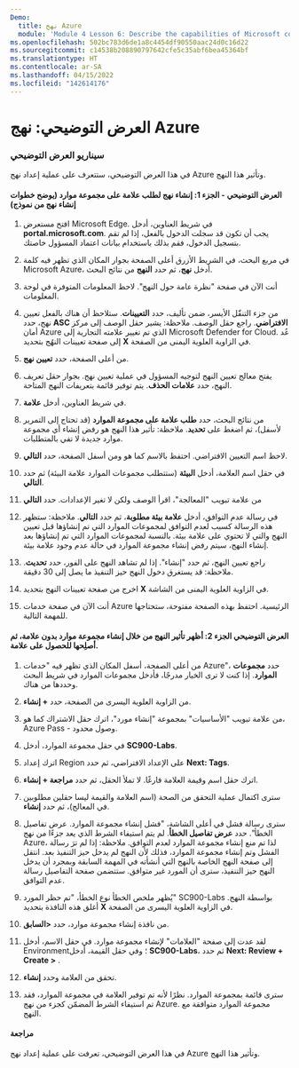 ```yaml
---
Demo:
  title: نهج Azure
  module: 'Module 4 Lesson 6: Describe the capabilities of Microsoft compliance solutions: Describe Azure Policy'
ms.openlocfilehash: 502bc783d6de1a8c4454df90550aac24d0c16d22
ms.sourcegitcommit: c14538b208890797642cfe5c35abf6bea45364bf
ms.translationtype: HT
ms.contentlocale: ar-SA
ms.lasthandoff: 04/15/2022
ms.locfileid: "142614176"
---
```

# <a name="demo-azure-policy"></a>العرض التوضيحي: نهج Azure

### <a name="demo-scenario"></a>سيناريو العرض التوضيحي
في هذا العرض التوضيحي، ستتعرف على عملية إعداد نهج Azure وتأثير هذا النهج.

#### <a name="demo-part-1-create-a-policy-to-require-a-tag-on-a-resource-group-shows-steps-to-create-a-policy-from-a-template"></a>العرض التوضيحي - الجزء 1: إنشاء نهج لطلب علامة على مجموعة موارد (يوضح خطوات إنشاء نهج من نموذج)

1. افتح مستعرض Microsoft Edge. في شريط العناوين، أدخل **portal.microsoft.com**.  يجب أن تكون قد سجلت الدخول بالفعل، إذا لم تقم بتسجيل الدخول، فقم بذلك باستخدام بيانات اعتماد المسؤول خاصتك.

1. في مربع البحث، في الشريط الأزرق أعلى الصفحة بجوار المكان الذي تظهر فيه كلمة Microsoft Azure، أدخل **نهج**، ثم حدد **النهج** من نتائج البحث.

1. أنت الآن في صفحة "نظرة عامة حول النهج". لاحظ المعلومات المتوفرة في لوحة المعلومات.

1. من جزء التنقّل الأيسر، ضمن تأليف، حدد **التعيينات**.  ستلاحظ أن هناك بالفعل تعيين نهج، حدد **ASC الافتراضي**.  راجع حقل الوصف. ملاحظة: يشير حقل الوصف إلى مركز أمان Azure الذي تم تغيير علامته التجارية إلى Microsoft Defender for Cloud.  عُد إلى صفحة تعيينات النهُج بتحديد **X** في الزاوية العلوية اليمنى من الصفحة.

1. من أعلى الصفحة، حدد **تعيين نهج**.

1. يفتح معالج تعيين النهج لتوجيه المسؤول في عملية تعيين نهج.  بجوار حقل تعريف النهج، حدد **علامات الحذف**.  يتم توفير قائمة بتعريفات النهج المتاحة.  

1. في شريط العناوين، أدخل **علامة**.

1. من نتائج البحث، حدد **طلب علامة على مجموعة الموارد** (قد تحتاج إلى التمرير لأسفل)، ثم اضغط على **تحديد**.  ملاحظة: تأثير هذا النهج هو رفض إنشاء أي مجموعة موارد جديدة لا تفي بالمتطلبات.  

1. لاحظ اسم التعيين الافتراضي.  احتفظ بالاسم كما هو ومن أسفل الصفحة، حدد **التالي**.

1. في حقل اسم العلامة، أدخل **البيئة** (ستتطلب مجموعات الموارد علامة البيئة) ثم حدد **التالي**.  

1. من علامة تبويب "المعالجة"، اقرأ الوصف ولكن لا تغير الإعدادات. حدد **التالي**

1. في رسالة عدم التوافق، أدخل **علامة بيئة مطلوبة**، ثم حدد **التالي**. ملاحظة: ستظهر هذه الرسالة كسبب لعدم التوافق لمجموعات الموارد التي تم إنشاؤها قبل تعيين النهج والتي لا تحتوي على علامة بيئة.  بالنسبة لمجموعات الموارد التي تم إنشاؤها بعد إنشاء النهج، سيتم رفض إنشاء مجموعة الموارد في حالة عدم وجود علامة بيئة.

1. راجع تعيين النهج، ثم حدد "إنشاء".  إذا لم تشاهد النهج على الفور، حدد **تحديث**. ملاحظة: قد يستغرق دخول النهج حيز التنفيذ ما يصل إلى 30 دقيقة.

1. اخرج من صفحة تعيينات النهج بتحديد **X** في الزاوية العلوية اليمنى من الشاشة.

1. أنت الآن في صفحة خدمات Azure الرئيسية.  احتفظ بهذه الصفحة مفتوحة، ستحتاجها للمهمة التالية.

#### <a name="demo-part-2--show-the-impact-of-the-policy-by-creating-a-resource-group-without-a-tag-then-fix-it-to-have-a-tag"></a>العرض التوضيحي الجزء 2:  أظهر تأثير النهج من خلال إنشاء مجموعة موارد بدون علامة، ثم أصلِحها للحصول على علامة.

1. من أعلى الصفحة، أسفل المكان الذي تظهر فيه "خدمات Azure"، حدد **مجموعات الموارد**. إذا كنت لا ترى الخيار مدرجًا، فأدخل مجموعات الموارد في شريط البحث وحددها من هناك.

1. من الزاوية العلوية اليسرى من الصفحة، حدد **+ إنشاء**.

1. من علامة تبويب "الأساسيات" بمجموعة "إنشاء مورد"، اترك حقل الاشتراك كما هو، Azure Pass - وصول محدود.

1. في حقل مجموعة الموارد، أدخل **SC900-Labs**.

1. اترك إعداد Region على الإعداد الافتراضي، ثم حدد **Next: Tags**.

1. اترك حقل اسم وقيمة العلامة فارغًا.  لا تملأ الحقل، ثم حدد **مراجعة + إنشاء**.

1. سترى اكتمال عملية التحقق من الصحة (اسم العلامة والقيمة ليسا حقلين مطلوبين في المعالج)، ثم حدد **إنشاء**.

1. سترى رسالة فشل في أعلى الشاشة، "فشل إنشاء مجموعة الموارد. عرض تفاصيل الخطأ".  حدد **عرض تفاصيل الخطأ**. لم يتم استيفاء الشرط الذي يعد جزءًا من نهج Azure، لذا تم منع إنشاء مجموعة الموارد لعدم التوافق. ملاحظة: إذا لم ترَ رسالة الفشل وتم إنشاء مجموعة الموارد، فذلك لأن النهج لم يدخل حيز التنفيذ بعد.  انتقل إلى صفحة النهج الخاصة بالنهج التي أنشأته في المهمة السابقة وبمجرد أن يدخل النهج حيز التنفيذ، سترى أن المورد غير متوافق.  ستتضمن صفحة التفاصيل رسالة عدم التوافق.

1. يُظهر ملخص الخطأ نوع الخطأ، "تم حظر المورد" SC900-Labs بواسطة النهج.  أغلق هذه النافذة بتحديد **X** في الزاوية العلوية اليسرى من الصفحة.

1. من نافذة إنشاء مجموعة موارد، حدد **<السابق**.

1. لقد عدت إلى صفحة "العلامات" لإنشاء مجموعة موارد.  في حقل الاسم، أدخل Environment؛ وفي حقل القيمة، أدخل **SC900-Labs**، ثم حدد **Next: Review + Create >** .

1. تحقق من العلامة وحدد **إنشاء**.

1. سترى قائمة بمجموعة الموارد.  نظرًا لأنه تم توفير العلامة في مجموعة الموارد، فقد تم استيفاء الشرط المضمّن كجزء من نهج Azure.  مجموعة الموارد متوافقة مع النهج.

#### <a name="review"></a>مراجعة

في هذا العرض التوضيحي، تعرفت على عملية إعداد نهج Azure وتأثير هذا النهج.
